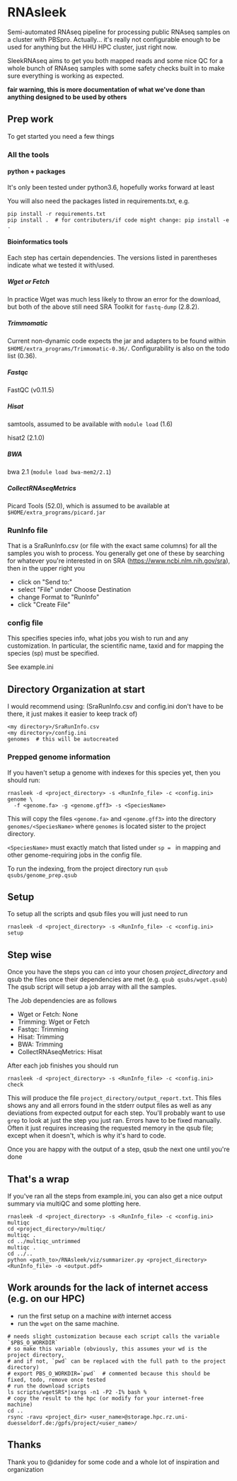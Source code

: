 # RNAsleek
Semi-automated RNAseq pipeline for processing public RNAseq samples on a cluster with PBSpro. 
Actually... it's really not configurable enough to be used for anything but the HHU HPC cluster, just right now.

SleekRNAseq aims to get you both mapped reads and some nice QC for a whole bunch of
RNAseq samples with some safety checks built in to make sure everything is 
working as expected.

**fair warning, this is more documentation of what we've done than anything
designed to be used by others**

## Prep work
To get started you need a few things

### All the tools
#### python + packages
It's only been tested under python3.6, hopefully works forward at least

You will also need the packages listed in requirements.txt, e.g.
```
pip install -r requirements.txt
pip install .  # for contributers/if code might change: pip install -e .
```

#### Bioinformatics tools
Each step has certain dependencies. The versions 
listed in parentheses
indicate what we tested it with/used.

##### Wget or Fetch
In practice Wget was much less likely to throw an error for
the download, but both of the above still need SRA Toolkit
for `fastq-dump` (2.8.2).

##### Trimmomatic
Current non-dynamic code expects the jar
and adapters to be found within `$HOME/extra_programs/Trimmomatic-0.36/`.
Configurability is also on the todo list (0.36).

##### Fastqc
FastQC (v0.11.5)

##### Hisat
samtools, assumed to be available with `module load` (1.6)

hisat2 (2.1.0)

##### BWA
bwa 2.1 (`module load bwa-mem2/2.1`)

##### CollectRNAseqMetrics
Picard Tools (52.0), which is
assumed to be available at `$HOME/extra_programs/picard.jar`

### RunInfo file
That is a SraRunInfo.csv (or file with the exact same columns) 
for all the samples you wish to process.
You generally get one of these by searching for whatever you're interested in 
on SRA (https://www.ncbi.nlm.nih.gov/sra), then in the upper right you 
- click on "Send to:"
- select "File" under Choose Destination
- change Format to "RunInfo"
- click "Create File"

### config file
This specifies species info, what jobs you wish to run and any customization.
In particular, the scientific name, taxid and for mapping the species (sp)
must be specified.

See example.ini

## Directory Organization at start
I would recommend using:
(SraRunInfo.csv and config.ini don't have to be there, it just makes it easier
to keep track of)

```
<my directory>/SraRunInfo.csv
<my directory>/config.ini
genomes  # this will be autocreated
```

### Prepped genome information

If you haven't setup a genome with indexes for this species yet,
then you should run:

```
rnasleek -d <project_directory> -s <RunInfo_file> -c <config.ini> genome \
  -f <genome.fa> -g <genome.gff3> -s <SpeciesName>
```

This will copy the files `<genome.fa>` and `<genome.gff3>` into the 
directory `genomes/<SpeciesName>` where `genomes` is located sister 
to the project directory.

`<SpeciesName>` must exactly match that listed under `sp = ` in mapping and
other genome-requiring jobs in the config file.

To run the indexing, from the project directory run `qsub qsubs/genome_prep.qsub`

## Setup

To setup all the scripts and qsub files you will just need to run
```
rnasleek -d <project_directory> -s <RunInfo_file> -c <config.ini> setup
```


## Step wise
Once you have the steps you can `cd` into your chosen _project_directory_
and qsub the files once their dependencies are met (e.g. `qsub qsubs/wget.qsub`)
The qsub script will setup a job array with all the
samples.

The Job dependencies are as follows
- Wget or Fetch: None
- Trimming: Wget or Fetch
- Fastqc: Trimming
- Hisat: Trimming
- BWA: Trimming
- CollectRNAseqMetrics: Hisat

After each job finishes you should run 
```
rnasleek -d <project_directory> -s <RunInfo_file> -c <config.ini> check
```
This will produce the file `project_directory/output_report.txt`. This files shows
any and all errors found in the stderr output files as well as any deviations from 
expected output for each step. You'll probably want to use `grep` to look at just
the step you just ran. Errors have to be fixed manually. Often it just requires increasing
the requested memory in the qsub file; except when it doesn't, which is why it's hard to code.

Once you are happy with the output of a step, qsub the next one until you're done

## That's a wrap
If you've ran all the steps from example.ini, you can also get a 
nice output summary via multiQC and some plotting here.

```
rnasleek -d <project_directory> -s <RunInfo_file> -c <config.ini> multiqc
cd <project_directory>/multiqc/
multiqc .
cd ../multiqc_untrimmed
multiqc .
cd ../..
python <path_to>/RNAsleek/viz/summarizer.py <project_directory> <RunInfo_file> -o <output.pdf>
```

## Work arounds for the lack of internet access (e.g. on our HPC)
- run the first setup on a machine _with_ internet access
- run the `wget` on the same machine.
```
# needs slight customization because each script calls the variable `$PBS_O_WORKDIR`
# so make this variable (obviously, this assumes your wd is the project directory,
# and if not, `pwd` can be replaced with the full path to the project directory)
# export PBS_O_WORKDIR=`pwd`  # commented because this should be fixed, todo, remove once tested
# run the download scripts
ls scripts/wgetSRS*|xargs -n1 -P2 -I% bash %
# copy the result to the hpc (or modify for your internet-free machine)
cd ..
rsync -ravu <project_dir> <user_name>@storage.hpc.rz.uni-duesseldorf.de:/gpfs/project/<user_name>/
```

## Thanks
Thank you to @danidey for some code and a whole lot of inspiration and organization

